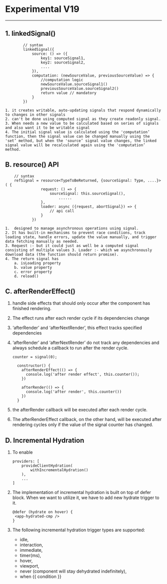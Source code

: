 # Experimental V19

---

## 1. linkedSignal()

    		// syntax
    		linkedSignal({
    			source: () => ({
    				key1: sourceSignal1,
    				key2: sourceSignal2,
    				....
    			}),
    			computation: (newSourceValue, previousSourceValue) => {
    				//computation logic
    				newSourceValue.sourceSignal1()
    				previousSourceValue.sourceSignal2()
    				return value // mandatory
    			}
    		})

    1. it creates writable, auto-updating signals that respond dynamically to changes in other signals
    2. can't be done using computed signal as they create readonly signal.
    3. When needs a new value to be calculated based on series of signals and also want it to be writable signal
    4. The initial signal value is calculated using the 'computation’ function, then the signal value can be changed manually using the 'set’ method, but when the 'source’ signal value changes, the linked signal value will be recalculated again using the 'computation’ method.

## B. resource() API

    	// syntax
    	refSignal = resource<TypeToBeReturned, {sourceSignal: Type, ....}>( {
    				request: () => {
    					sourceSignal: this.sourceSignal(),
    						......
    				},
    				loader: async ({request, abortSignal}) => {
    					// api call
    				}
    			})

    1.  designed to manage asynchronous operations using signal.
    2. It has built-in mechanisms to prevent race conditions, track loading state, handle errors, update the value manually, and trigger data fetching manually as needed.
    3. Request :- but it could just as well be a computed signal consisting of multiple values 3. Loader :- which we asynchronously download data (the function should return promise).
    4. The return signal has
    	a. isLoading property
    	b. value property
    	c. error property
    	d. reload()

## C. afterRenderEffect()

1.  handle side effects that should only occur after the component has finished rendering.
2.  The effect runs after each render cycle if its dependencies change
3.  ‘afterRender’ and ‘afterNextRender’, this effect tracks specified dependencies
4.  ‘afterRender’ and ‘afterNextRender’ do not track any dependencies and always schedule a callback to run after the render cycle.

        counter = signal(0);

          constructor() {
        	afterRenderEffect(() => {
        	  console.log('after render effect', this.counter());
        	})

        	afterRender(() => {
        	  console.log('after render', this.counter())
        	})
          }

5.  the afterRender callback will be executed after each render cycle.
6.  The afterRenderEffect callback, on the other hand, will be executed after rendering cycles only if the value of the signal counter has changed.

## D. Incremental Hydration

1.  To enable

        providers: [
        	provideClientHydration(
        		withIncrementalHydration()
        	),
        	...
        ]

2.  The implementation of incremental hydration is built on top of defer block. When we want to utilize it, we have to add new hydrate trigger to it.

        @defer (hydrate on hover) {
         <app-hydrated-cmp />
        }

3.  The following incremental hydration trigger types are supported:
    - idle,
    - interaction,
    - immediate,
    - timer(ms),
    - hover,
    - viewport,
    - never (component will stay dehydrated indefinitely),
    - when {{ condition }}
